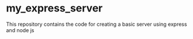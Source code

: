 # my_express_server
This repository contains the code for creating a basic server using express and node js
